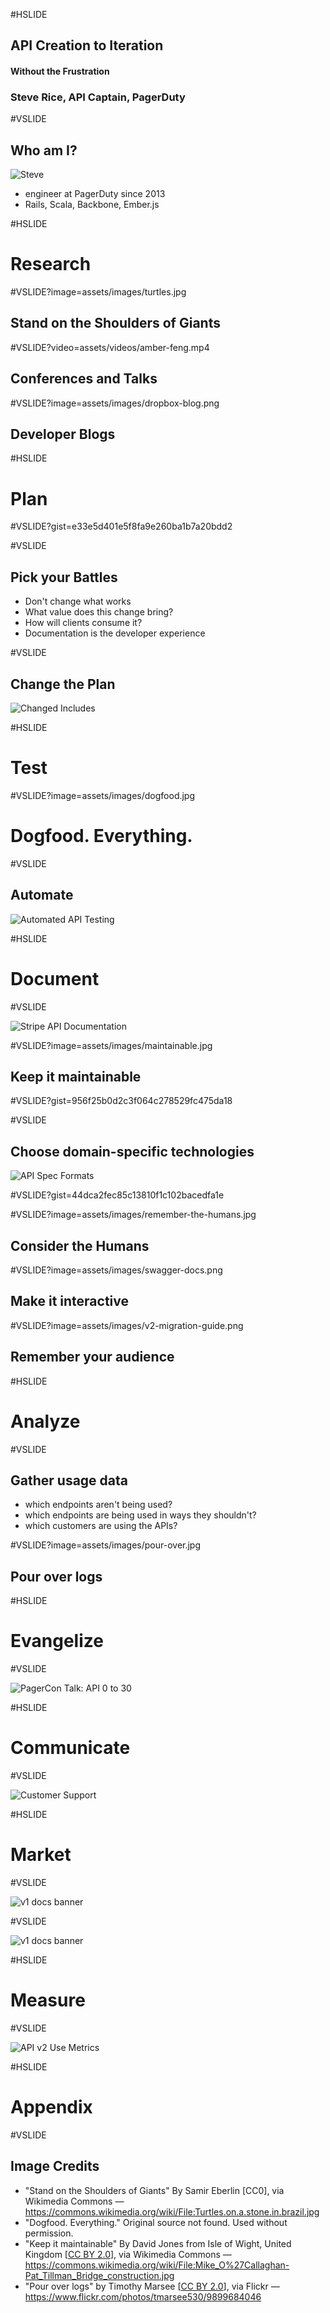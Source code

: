 #HSLIDE

## API Creation to Iteration
#### Without the Frustration

### Steve Rice, API Captain, <span class="pd-green">PagerDuty</span>

#VSLIDE

## Who am I?

![Steve](assets/images/)

- engineer at PagerDuty since 2013
- Rails, Scala, Backbone, Ember.js


#HSLIDE

# Research

#VSLIDE?image=assets/images/turtles.jpg

## Stand on the Shoulders of Giants

#VSLIDE?video=assets/videos/amber-feng.mp4

## Conferences and Talks

#VSLIDE?image=assets/images/dropbox-blog.png

## Developer Blogs

#HSLIDE

# Plan

#VSLIDE?gist=e33e5d401e5f8fa9e260ba1b7a20bdd2

#VSLIDE

## Pick your Battles

- Don't change what works <!-- .element: class="fragment" -->
- What value does this change bring? <!-- .element: class="fragment" -->
- How will clients consume it? <!-- .element: class="fragment" -->
- Documentation is the developer experience <!-- .element: class="fragment" -->

#VSLIDE

## Change the Plan

![Changed Includes](assets/images/change-proposal.png)


#HSLIDE

# Test

#VSLIDE?image=assets/images/dogfood.jpg

# Dogfood. Everything.

#VSLIDE

## Automate

![Automated API Testing](assets/images/automated-api-testing.png)

#HSLIDE

# Document

#VSLIDE

![Stripe API Documentation](assets/images/stripe-api-docs.png)

#VSLIDE?image=assets/images/maintainable.jpg

## Keep it maintainable

#VSLIDE?gist=956f25b0d2c3f064c278529fc475da18

#VSLIDE

## Choose domain-specific technologies

![API Spec Formats](assets/images/api-specs.png)

#VSLIDE?gist=44dca2fec85c13810f1c102bacedfa1e

#VSLIDE?image=assets/images/remember-the-humans.jpg

## Consider the Humans

#VSLIDE?image=assets/images/swagger-docs.png

## Make it interactive

#VSLIDE?image=assets/images/v2-migration-guide.png

## Remember your audience

#HSLIDE

# Analyze

#VSLIDE

## Gather usage data

- which endpoints aren't being used?
- which endpoints are being used in ways they shouldn't?
- which customers are using the APIs?

#VSLIDE?image=assets/images/pour-over.jpg

## Pour over logs

#HSLIDE

# Evangelize

#VSLIDE

![PagerCon Talk: API 0 to 30](assets/images/pagercon-talk.jpg)

#HSLIDE

# Communicate

#VSLIDE

![Customer Support](assets/images/customer-support.png)

#HSLIDE

# Market

#VSLIDE

![v1 docs banner](assets/images/v1-docs-bannerless.png)

#VSLIDE

![v1 docs banner](assets/images/v1-docs-banner.png)

#HSLIDE

# Measure

#VSLIDE

![API v2 Use Metrics](assets/images/v2-use-metrics.png)

#HSLIDE

# Appendix

#VSLIDE

## Image Credits

- "Stand on the Shoulders of Giants" By Samir Eberlin [CC0], via Wikimedia Commons — https://commons.wikimedia.org/wiki/File:Turtles.on.a.stone.in.brazil.jpg
- "Dogfood. Everything." Original source not found. Used without permission.
- "Keep it maintainable" By David Jones from Isle of Wight, United Kingdom [[CC BY 2.0](http://creativecommons.org/licenses/by/2.0)], via Wikimedia Commons — https://commons.wikimedia.org/wiki/File:Mike_O%27Callaghan-Pat_Tillman_Bridge_construction.jpg
- "Pour over logs" by Timothy Marsee [[CC BY 2.0](http://creativecommons.org/licenses/by/2.0)], via Flickr — https://www.flickr.com/photos/tmarsee530/9899684046